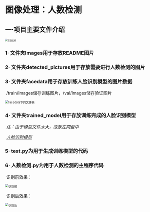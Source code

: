 # 图像处理：人数检测

## 一·项目主要文件介绍

<img src="https://gitee.com/naihe6/people-detection/raw/master/Imags/1.png" alt="项目文件" style="zoom: 50%;" />

### 1· 文件夹Images用于存放README图片



### 2· 文件夹detected_pictures用于存放需要进行人数检测的图片



### 3· 文件夹facedata用于存放训练人脸识别模型的图片数据

​	/train/Images储存训练图片，/val/Images储存验证图片

<img src="https://gitee.com/naihe6/people-detection/raw/master/Imags/2.png" alt="facedata下的文件夹" style="zoom:67%;" />



### 4· 文件夹trained_model用于存放训练完成的人脸识别模型

​	*注：由于模型文件太大，故放在网盘中*

​	*[人脸识别模型](https://pan.baidu.com/s/1n0upAnbbuRf5gprslOZWRA?pwd=trb6 )*

### 5· test.py为用于生成训练模型的代码



### 6· 人数检测.py为用于人数检测的主程序代码

​	识别前效果：

<img src="https://gitee.com/naihe6/people-detection/raw/master/Imags/3.png" alt="识别前" style="zoom:67%;" />

​	识别后效果：

<img src="https://gitee.com/naihe6/people-detection/raw/master/Imags/4.png" alt="识别后" style="zoom: 67%;" />



